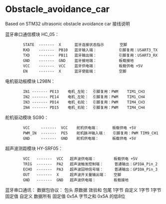 # Obstacle_avoidance_car
Based on STM32 ultrasonic obstacle avoidance car
接线说明

蓝牙串口通信模块
        HC_05：

            STATE  -------  X      蓝牙连接状态指示       空脚
            RXD    -------  PB10   蓝牙输入端：          引脚复用：USART3_TX
            TXD    -------  PB11   蓝牙输出端：          引脚复用：USART3_RX
            GND    -------  GND    蓝牙接地端：          板载接地
            VCC    -------  VCC    蓝牙供电端：          板载供电 +5V
            EN     -------  X      蓝牙使能端：          空脚

电机驱动板模块
        L298N：

            IN1	-------	PE13	电机_左轮：	引脚复用：PWM	TIM1_CH3
            IN2	-------	PE14	电机_左轮：	引脚复用：PWM	TIM1_CH4
            IN3	-------	PD14	电机_右轮：	引脚复用：PWM	TIM4_CH3
            IN4	-------	PD15	电机_右轮：	引脚复用：PWM	TIM4_CH4

舵机驱动模块
        SG90：

            VCC     -------  VCC	舵机供电端：      板载供电 +5V
            PWM_IN  -------  PE5	舵机脉冲输入端：   引脚复用：PWM	TIM9_CH1
            GND     -------  GND	舵机供电端：      板载供电 +5V

超声波测距模块
        HY-SRF05：

            VCC   -------  VCC   超声波供电端：        板载供电 +5V
            TRIG  -------  PA2   超声波触发控制端：     普通输出：GPIOA_Pin_2
            ECHO  -------  PA3   超声波回响信号端：     普通输出：GPIOA_Pin_3
            OUT   -------  X     超声波开关量输出端：   空脚
            GND   -------  GND   超声波供电端：        板载接地
	    
蓝牙串口通讯：
    数据包协议：
            包头           原数据          效验和           包尾
            1字节          自定义          1字节           1字节
            固定值          自定义	      数据所有         固定值
            0x5A                         字节之和         0x5A
                                         的低8位
